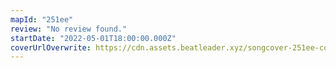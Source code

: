```yaml
---
mapId: "251ee"
review: "No review found."
startDate: "2022-05-01T18:00:00.000Z"
coverUrlOverwrite: https://cdn.assets.beatleader.xyz/songcover-251ee-cover.jpg
---
```

